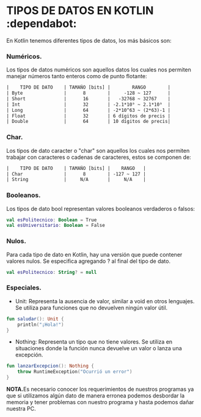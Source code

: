 # TIPOS DE DATOS EN KOTLIN :dependabot:
En Kotlin tenemos diferentes tipos de datos, los más básicos son:

### Numéricos.
Los tipos de datos numéricos son aquellos datos los cuales nos permiten manejar números tanto enteros como de punto flotante:
```txt
|    TIPO DE DATO    | TAMAÑO [bits] |        RANGO        |
| Byte               |      8        |     -128 ~ 127      |
| Short              |      16       |   -32768 ~ 32767    |
| Int                |      32       | -2.1*10⁹ ~ 2.1*10⁹  |
| Long               |      64       | -2*10^63 ~ (2*63)-1 |
| Float              |      32       | 6 dígitos de precis |
| Double             |      64       | 10 dígitos de precis|
```

### Char.
Los tipos de dato caracter o "char" son aquellos los cuales nos permiten trabajar con caracteres o cadenas de caracteres, estos se componen de:
```txt
|    TIPO DE DATO    | TAMAÑO [bits] |    RANGO   |
| Char               |      8        | -127 ~ 127 |
| String             |     N/A       |     N/A    |
```

### Booleanos.
Los tipos de dato bool representan valores booleanos verdaderos o falsos:
```kt
val esPolitecnico: Boolean = True
val esUniversitario: Boolean = False
```

### Nulos.
Para cada tipo de dato en Kotlin, hay una versión que puede contener valores nulos. Se especifica agregando ? al final del tipo de dato.
```kt
val esPolitecnico: String? = null
```

### Especiales.
- Unit: Representa la ausencia de valor, similar a void en otros lenguajes. Se utiliza para funciones que no devuelven ningún valor útil.
```kt
fun saludar(): Unit {
    println("¡Hola!")
}
```

- Nothing: Representa un tipo que no tiene valores. Se utiliza en situaciones donde la función nunca devuelve un valor o lanza una excepción.
```kt
fun lanzarExcepcion(): Nothing {
    throw RuntimeException("Ocurrió un error")
}
```

<b>NOTA.</b>Es necesario conocer los requerimientos de nuestros programas ya que si utilizamos algún dato de manera erronea podemos desbordar la memoria y
tener problemas con nuestro programa y hasta podemos dañar nuestra PC.